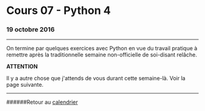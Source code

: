 # Cours 07 - Python 4
### 19 octobre 2016
-----

On termine par quelques exercices avec Python en vue du travail pratique à remettre après la traditionnelle semaine non-officielle de soi-disant relâche.

**ATTENTION**

Il y a autre chose que j'attends de vous durant cette semaine-là. Voir la page suivante.

-----

######Retour au [calendrier](/calendrier.md)
